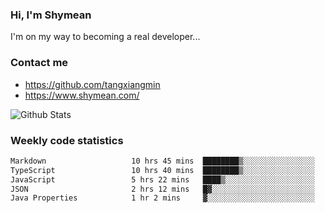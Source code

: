 ### Hi, I'm Shymean

I'm on my way to becoming a real developer...

### Contact me

- <https://github.com/tangxiangmin>
- <https://www.shymean.com/>

![Github Stats](https://github-readme-stats.vercel.app/api?username=tangxiangmin&show_icons=true&theme=dark)


###  Weekly code statistics

<!--START_SECTION:waka-->

```txt
Markdown                   10 hrs 45 mins  ████████▒░░░░░░░░░░░░░░░░   33.58 %
TypeScript                 10 hrs 40 mins  ████████▒░░░░░░░░░░░░░░░░   33.28 %
JavaScript                 5 hrs 22 mins   ████▒░░░░░░░░░░░░░░░░░░░░   16.78 %
JSON                       2 hrs 12 mins   █▓░░░░░░░░░░░░░░░░░░░░░░░   06.89 %
Java Properties            1 hr 2 mins     ▓░░░░░░░░░░░░░░░░░░░░░░░░   03.23 %
```

<!--END_SECTION:waka-->